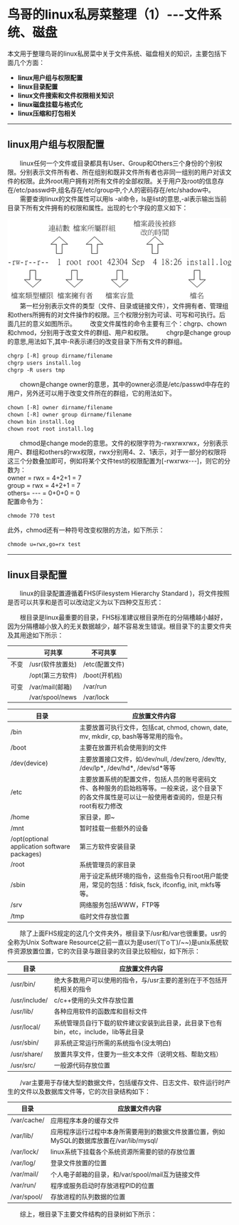 # 鸟哥的linux私房菜整理（1）---文件系统、磁盘
本文用于整理鸟哥的linux私房菜中关于文件系统、磁盘相关的知识，主要包括下面几个方面：
- **linux用户组与权限配置**
- **linux目录配置**
- **linux文件搜索和文件权限相关知识**
- **linux磁盘挂载与格式化**
- **linux压缩和打包相关**
---------------
## **linux用户组与权限配置**  
&ensp;&ensp;&ensp;&ensp;linux任何一个文件或目录都具有User、Group和Others三个身份的个别权限。分别表示文件所有者、所在组别和既非文件所有者也非同一组别的用户对该文件的权限。此外root用户拥有对所有文件的全部权限。关于用户及root的信息存在/etc/passwd中,组名存在/etc/group中,个人的密码存在/etc/shadow中。  
&ensp;&ensp;&ensp;&ensp;需要查询linux的文件属性可以用ls -al命令，ls是list的意思,-al表示输出当前目录下所有文件拥有的权限和属性。出现的七个字段的意义如下：  
<div align=center><img src="https://github.com/cjh9368/cjh_blog/blob/master/img/%E6%9D%83%E9%99%90%E5%B1%9E%E6%80%A7.gif"></div>  
&ensp;&ensp;&ensp;&ensp;第一栏分别表示文件的类型（文件、目录或链接文件），文件拥有者、管理组和others所拥有的对文件操作的权限。三个权限分别为可读、可写和可执行。后面几拦的意义如图所示。   
&ensp;&ensp;&ensp;&ensp;改变文件属性的命令主要有三个：chgrp、chown和chmod，分别用于改变文件的群组、用户和权限。   
&ensp;&ensp;&ensp;&ensp;chgrp是change group的意思,用法如下,其中-R表示递归的改变目录下所有文件的群组。

```shell
chgrp [-R] group dirname/filename
chgrp users install.log
chgrp -R users tmp
```  
&ensp;&ensp;&ensp;&ensp;chown是change owner的意思，其中的owner必须是/etc/passwd中存在的用户，另外还可以用于改变文件所在的群组，它的用法如下。 

```shell
chown [-R] owner dirname/filename
chown [-R] owner group dirname/filename
chown bin install.log
chown root root install.log
```  
&ensp;&ensp;&ensp;&ensp;chmod是change mode的意思。文件的权限字符为-rwxrwxrwx，分别表示用户、群组和others的rwx权限，rwx分别用4、2、1表示，对于一部分的权限将这三个分数叠加即可，例如将某个文件test的权限配置为[-rwxrwx---]，则它的分数为：  
owner = rwx = 4+2+1 = 7  
group = rwx = 4+2+1 = 7  
others= --- = 0+0+0 = 0  
配置命令为：  

```
chmode 770 test
```
此外，chmod还有一种符号改变权限的方法，如下所示： 

```Bash  
chmode u=rwx,go=rx test
```   
--------------------------
## **linux目录配置**
&ensp;&ensp;&ensp;&ensp;linux的目录配置遵循着FHS(Filesystem Hierarchy Standard )，将文件按照是否可以共享和是否可以改动定义为以下四种交互形式：    
<table>
<thead>
<tr>
  <th ></th>
  <th >可共享 </th>
  <th >不可共享</th>
</tr>
</thead>
<tbody>
<tr>
  <td>不变</td>
  <td>/usr(软件放置处)</td>
  <td>/etc(配置文件)</td>
</tr>
<tr>
  <td></td>
  <td>/opt(第三方软件)</td>
  <td>/boot(开机档)</td>
</tr>
<tr>
  <td>可变</td>
  <td>/var/mail(邮箱)</td>
  <td>/var/run</td>
</tr>
<tr>
  <td></td>
  <td>/var/spool/news</td>
  <td>/var/lock</td>
</tr>

&ensp;&ensp;&ensp;&ensp;根目录是linux最重要的目录，FHS标准建议根目录所在的分隔槽越小越好，因为分隔槽越小放入的无关数据越少，越不容易发生错误。根目录下的主要文件夹及其用途如下所示：
<table>
<thead>
<tr>
  <th >目录</th>
  <th >应放置文件内容</th>
</tr>
</thead>
<tbody>

<tr>
  <td>/bin</td>
  <td>主要放置可执行文件，包括cat, chmod, chown, date, mv, mkdir, cp, bash等等常用的指令。</td>
</tr>

<tr>
  <td>/boot</td>
  <td>主要在放置开机会使用到的文件</td>
</tr>

<tr>
  <td>/dev(device)</td>
  <td>主要放置接口文件，如/dev/null, /dev/zero, /dev/tty, /dev/lp*, /dev/hd*, /dev/sd*等等</td>
</tr>

<tr>
  <td>/etc</td>
  <td>主要放置系统的配置文件，包括人员的账号密码文件、各种服务的启始档等等。一般来说，这个目录下的各文件属性是可以让一般使用者查阅的，但是只有root有权力修改</td>
</tr>

<tr>
  <td>/home</td>
  <td>家目录，即~</td>
</tr>

<tr>
  <td>/mnt</td>
  <td>暂时挂载一些额外的设备</td>
</tr>

<tr>
  <td>/opt(optional application software packages)</td>
  <td>第三方软件安装目录</td>
</tr>
<tr>
  <td>/root</td>
  <td>系统管理员的家目录</td>
</tr>
<tr>
  <td>/sbin</td>
  <td>用于设定系统环境的指令，这些指令只有root用户能使用，常见的包括：fdisk, fsck, ifconfig, init, mkfs等等。</td>
</tr>
<tr>
  <td>/srv</td>
  <td>网络服务包括WWW，FTP等</td>
</tr>
<tr>
  <td>/tmp</td>
  <td>临时文件存放位置</td>
</tr>
</tbody>
</table> 
&ensp;&ensp;&ensp;&ensp;除了上面FHS规定的这几个文件夹外，根目录下/usr和/var也很重要。usr的全称为Unix Software Resource(之前一直以为是user/(ㄒoㄒ)/~~)是unix系统软件资源放置位置，它的次目录与跟目录的次目录比较相似，如下所示：
<table>
<thead>
<tr>
  <th >目录</th>
  <th >应放置文件内容</th>
</tr>
</thead>
<tbody>

<tr>
  <td>/usr/bin/</td>
  <td>绝大多数用户可以使用的指令，与/usr主要的差别在于不包括开机相关的指令</td>
</tr>

<tr>
  <td>/usr/include/</td>
  <td>c/c++使用的头文件存放位置</td>
</tr>

<tr>
  <td>/usr/lib/</td>
  <td>各种应用软件的函数库和目标文件</td>
</tr>

<tr>
  <td>/usr/local/</td>
  <td>系统管理员自行下载的软件建议安装到此目录，此目录下也有bin，etc，include，lib等此目录</td>
</tr>

<tr>
  <td>/usr/sbin/</td>
  <td>非系统正常运行所需的系统指令(没太明白)</td>
</tr>

<tr>
  <td>/usr/share/</td>
  <td>放置共享文件，住要为一些文本文件（说明文档、帮助文档）</td>
</tr>

<tr>
  <td>/usr/src/</td>
  <td>一般源代码存放位置</td>
</tr>
</tbody>
</table> 
&ensp;&ensp;&ensp;&ensp;/var主要用于存储大型的数据文件，包括缓存文件、日志文件、软件运行时产生的文件以及数据库文件等，它的次目录结构如下：
<table>
<thead>
<tr>
  <th >目录</th>
  <th >应放置文件内容</th>
</tr>
</thead>
<tbody>

<tr>
  <td>/var/cache/</td>
  <td>应用程序本身的缓存文件</td>
</tr>

<tr>
  <td>/var/lib/</td>
  <td>应用程序运行过程中本身所需要用到的数据文件放置位置，例如MySQL的数据库放置在/var/lib/mysql/</td>
</tr>

<tr>
  <td>/var/lock/</td>
  <td>linux系统下挂载各个系统资源所需要的锁的存放位置</td>
</tr>

<tr>
  <td>/var/log/</td>
  <td>登录文件放置的位置</td>
</tr>

<tr>
  <td>/var/mail/</td>
  <td>个人电子邮箱的目录，和/var/spool/mail互为链接文件</td>
</tr>

<tr>
  <td>/var/run/</td>
  <td>程序或服务启动时存放进程PID的位置</td>
</tr>

<tr>
  <td>/var/spool/</td>
  <td>存放进程的队列数据的位置</td>
</tr>

</tbody>
</table>  
&ensp;&ensp;&ensp;&ensp;综上，根目录下主要文件结构的目录树如下所示： 

<div align=center><img src="https://github.com/cjh9368/cjh_blog/blob/master/img/directory_tree.gif></div> 


